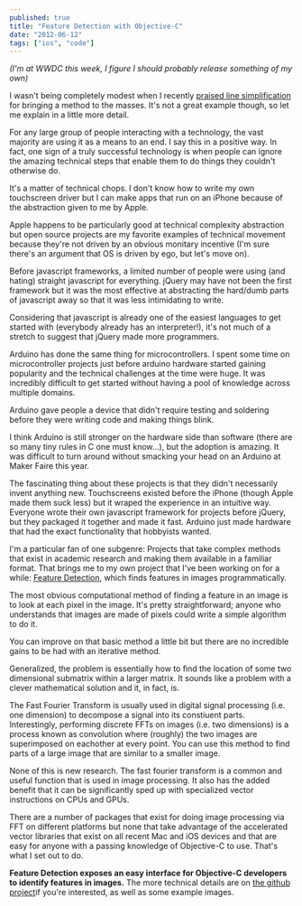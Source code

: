 ```yaml
---
published: true
title: "Feature Detection with Objective-C"
date: "2012-06-12"
tags: ["ios", "code"]
---
```

*(I'm at WWDC this week, I figure I should probably release something of my own)*

I wasn't being completely modest when I recently [praised line simplification](http://blog.nickoneill.name/line-simplification.html) for bringing a method to the masses. It's not a great example though, so let me explain in a little more detail.

For any large group of people interacting with a technology, the vast majority are using it as a means to an end. I say this in a positive way. In fact, one sign of a truly successful technology is when people can ignore the amazing technical steps that enable them to do things they couldn't otherwise do.

It's a matter of technical chops. I don't know how to write my own touchscreen driver but I can make apps that run on an iPhone because of the abstraction given to me by Apple.

Apple happens to be particularly good at technical complexity abstraction but open source projects are my favorite examples of technical movement because they're not driven by an obvious monitary incentive (I'm sure there's an argument that OS is driven by ego, but let's move on).

Before javascript frameworks, a limited number of people were using (and hating) straight javascript for everything. jQuery may have not been the first framework but it was the most effective at abstracting the hard/dumb parts of javascript away so that it was less intimidating to write.

Considering that javascript is already one of the easiest languages to get started with (everybody already has an interpreter!), it's not much of a stretch to suggest that jQuery made more programmers.

Arduino has done the same thing for microcontrollers. I spent some time on microcontroller projects just before arduino hardware started gaining popularity and the technical challenges at the time were huge. It was incredibly difficult to get started without having a pool of knowledge across multiple domains.

Arduino gave people a device that didn't require testing and soldering before they were writing code and making things blink.

I think Arduino is still stronger on the hardware side than software (there are so many tiny rules in C one must know…), but the adoption is amazing. It was difficult to turn around without smacking your head on an Arduino at Maker Faire this year.

The fascinating thing about these projects is that they didn't necessarily invent anything new. Touchscreens existed before the iPhone (though Apple made them suck less) but it wraped the experience in an intuitive way. Everyone wrote their own javascript framework for projects before jQuery, but they packaged it together and made it fast. Arduino just made hardware that had the exact functionality that hobbyists wanted.

I'm a particular fan of one subgenre: Projects that take complex methods that exist in academic research and making them available in a familiar format. That brings me to my own project that I've been working on for a while: [Feature Detection](http://github.com/nickoneill/LAFeatureDetection), which finds features in images programmatically.

The most obvious computational method of finding a feature in an image is to look at each pixel in the image. It's pretty straightforward; anyone who understands that images are made of pixels could write a simple algorithm to do it.

You can improve on that basic method a little bit but there are no incredible gains to be had with an iterative method.

Generalized, the problem is essentially how to find the location of some two dimensional submatrix within a larger matrix. It sounds like a problem with a clever mathematical solution and it, in fact, is.

The Fast Fourier Transform is usually used in digital signal processing (i.e. one dimension) to decompose a signal into its constiuent parts. Interestingly, performing discrete FFTs on images (i.e. two dimensions) is a process known as convolution where (roughly) the two images are superimposed on eachother at every point. You can use this method to find parts of a large image that are similar to a smaller image.

None of this is new research. The fast fourier transform is a common and useful function that is used in image processing. It also has the added benefit that it can be significantly sped up with specialized vector instructions on CPUs and GPUs.

There are a number of packages that exist for doing image processing via FFT on different platforms but none that take advantage of the accelerated vector libraries that exist on all recent Mac and iOS devices and that are easy for anyone with a passing knowledge of Objective-C to use. That's what I set out to do.

**Feature Detection exposes an easy interface for Objective-C developers to identify features in images.** The more technical details are on [the github project](http://github.com/nickoneill/LAFeatureDetection )if you're interested, as well as some example images.
